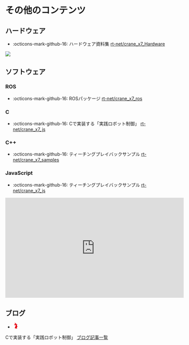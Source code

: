 # その他のコンテンツ

## ハードウェア

- :octicons-mark-github-16: 
ハードウェア資料集
[rt-net/crane_x7_Hardware](https://github.com/rt-net/crane_x7_Hardware)

![](https://rt-net.github.io/images/crane-x7-cad/CRANE-X7-v1.2.stp.png)

## ソフトウェア

### ROS

- :octicons-mark-github-16: 
ROSパッケージ
[rt-net/crane_x7_ros](https://github.com/rt-net/crane_x7_ros)

### C

- :octicons-mark-github-16: 
Cで実装する「実践ロボット制御」
[rt-net/crane_x7_js](https://github.com/rt-net/robotics_from_scratch)
### C++

- :octicons-mark-github-16: 
ティーチングプレイバックサンプル
[rt-net/crane_x7_samples](https://github.com/rt-net/crane_x7_samples)

### JavaScript

- :octicons-mark-github-16: 
ティーチングプレイバックサンプル
[rt-net/crane_x7_js](https://github.com/rt-net/crane_x7_js)

<iframe width="560" height="315" src="https://www.youtube.com/embed/3mZW4eVuI-c" frameborder="0" allow="accelerometer; autoplay; clipboard-write; encrypted-media; gyroscope; picture-in-picture" allowfullscreen></iframe>


## ブログ

- <img src='../img/rt-logo-32x32.png' alt='RT' width='18px'>
Cで実装する「実践ロボット制御」
[ブログ記事一覧](https://rt-net.jp/humanoid/archives/category/developer/robotics-from-scratch)

